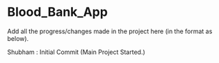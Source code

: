 # Blood_Bank_App
Add all the progress/changes made in the project here (in the format as below).

Shubham : Initial Commit (Main Project Started.)

